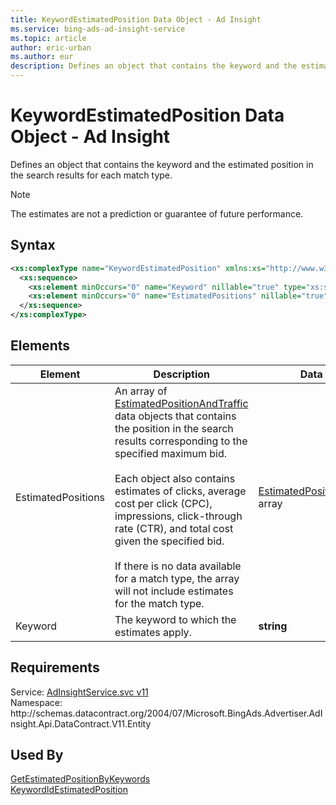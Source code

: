 ```yaml
---
title: KeywordEstimatedPosition Data Object - Ad Insight
ms.service: bing-ads-ad-insight-service
ms.topic: article
author: eric-urban
ms.author: eur
description: Defines an object that contains the keyword and the estimated position in the search results for each match type.
---
```

# KeywordEstimatedPosition Data Object - Ad Insight
Defines an object that contains the keyword and the estimated position in the search results for each match type.

> [!NOTE]
> The estimates are not a prediction or guarantee of future performance.

## Syntax
```xml
<xs:complexType name="KeywordEstimatedPosition" xmlns:xs="http://www.w3.org/2001/XMLSchema">
  <xs:sequence>
    <xs:element minOccurs="0" name="Keyword" nillable="true" type="xs:string" />
    <xs:element minOccurs="0" name="EstimatedPositions" nillable="true" type="tns:ArrayOfEstimatedPositionAndTraffic" />
  </xs:sequence>
</xs:complexType>
```

## <a name="elements"></a>Elements

|Element|Description|Data Type|
|-----------|---------------|-------------|
|<a name="estimatedpositions"></a>EstimatedPositions|An array of [EstimatedPositionAndTraffic](bingads/ad-insight-service/estimatedpositionandtraffic.md) data objects that contains the position in the search results corresponding to the specified maximum bid.<br /><br />Each object also contains estimates of clicks, average cost per click (CPC), impressions, click-through rate (CTR), and total cost given the specified bid.<br /><br />If there is no data available for a match type, the array will not include estimates for the match type.|[EstimatedPositionAndTraffic](estimatedpositionandtraffic.md) array|
|<a name="keyword"></a>Keyword|The keyword to which the estimates apply.|**string**|

## Requirements
Service: [AdInsightService.svc v11](https://adinsight.api.bingads.microsoft.com/Api/Advertiser/AdInsight/v11/AdInsightService.svc)  
Namespace: http\://schemas.datacontract.org/2004/07/Microsoft.BingAds.Advertiser.AdInsight.Api.DataContract.V11.Entity  

## Used By
[GetEstimatedPositionByKeywords](getestimatedpositionbykeywords.md)  
[KeywordIdEstimatedPosition](keywordidestimatedposition.md)  
